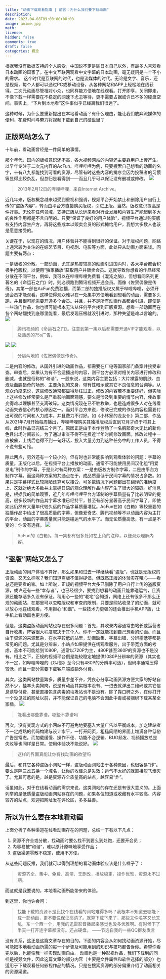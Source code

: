 ```yaml
---
title: "动画下载观看指南 | 前言：为什么我们要下载动画"
description: 
date: 2023-04-08T09:00:00+08:00
image: anime.jpg
math: 
license: 
hidden: false
comments: true
draft: false
categories: 概念
---
```


根据我没有数据支持的个人感受，中国说不定是除日本自己以外，有最多人喜欢看日本动画的国家了。在中文互联网观看中文字幕的日本动画，毫无疑问是一个不小的需求。
这个时代是互联网的时代，也是流媒体的时代。无论是文字、音乐，还是视频，每个人都可以通过PC或移动设备，从各种网站和APP上轻松地在线获得。二次元动画尽管相对小众，也同样能方便地在线观看。打开即享，关闭即走，不像下载一样需要在不稳定的网速下忐忑等待，更不需要占据或许已不多的硬盘空间。事实上，“下片到本地看”这件事似乎已经离我们很远了。

这种时候，为什么要重新提出在本地看动画？有什么理由，能让我们放弃流媒体的便利，花费时间与劳力将视频下载到自己的硬盘里？

## 正版网站怎么了

十年前，看动画曾经是一件简单的事情。

那个年代，国内的版权意识还不高，各大视频网站的内容还主要靠用户上传产生。以早年专注于二次元内容的AcFun、哔哩哔哩为例，只要搜索自己想看的动画的名字，十有八九都能找到可看的资源，尽管有时这些内容的排序会因为投稿者的习惯等显得比较杂乱，但总归是看得到——而且几乎可以保证没有删减或修改。
![][image-1]
> 2013年2月12日的哔哩哔哩，来自Internet Archive。

近几年来，版权概念越来越受到重视和强调，视频平台开始禁止和删除用户自行上传的“盗版内容”，转而由平台方直接购买版权，引进正版。当然，版权意识提高是件好事。无论在任何领域，支持正版从长远来看对行业发展和内容生产能起到多大的良性作用都是不言自明的。只要“保证了良好的用户体验”，视频平台通过购买版权支持内容生产方，再将这些成本以贩卖会员的形式摊给用户，我想大多数人也该是愿意接受的。

关键在于，以现在的情况，用户体验并不能得到很好的保证。对于版权问题，网络上通常较为关注的在综艺节目、电视剧、电影等方面，此处只从动画方面来谈。问题主要有两点：

一是版权的分散。一部动画，尤其是热度较高的动画引进国内时，各大平台都会积极争抢版权，以便用“独家播放”获取用户并贩卖会员。这就导致你想看的作品经常分散在不同平台，例如，我可以在哔哩哔哩免费看《混沌之脑》，但想看同系列更著名的《命运石之门》时，则必须跑到腾讯视频开通会员。而像《佐贺偶像是传奇》，其第一部在AcFun免费独播，而第二部的独播版权又属于哔哩哔哩，必须开通会员才能观看。这样使得观众难以在一处集中方便地看到想看的动画，需要多头跑，并且很可能需要开通多个会员。并且，并不是所有动画作品都会引进，即使是一些热门作品，你也很可能根本无法从任何平台找到正版资源。想看一部动画而在各个网站翻找到底哪里能看，最后发现压根就没引进时，那种失望是难以言喻的。
![][image-2]
> 腾讯视频的《命运石之门》。注意到第一集以后都需要开通VIP才能观看，以及熟悉的75s广告。

![][image-3]
![][image-4]
> 分隔两地的《佐贺偶像是传奇》。

二是内容的修改。从国外引进的动画作品，都需要在广电等国家部门备案并接受审查。审查后，如果认为有不合适播出的内容，则平台方必须对相关内容进行修改和删减，也就是俗称的“和谐”。一般来说，这类内容主要包括：大片裸露的肌肤、血液及血腥猎奇的场景、主要角色的文身、带有性暗示或其它不良信息的台词等。从观众角度来说，这些修改通常都显得矫枉过正，修改的内容若不重要还好，但实际上这些修改经常要么是严重影响画面观感，要么是涉及到重要的情节内容，使故事变得难以理解甚至支离破碎。这类情况现在已不胜枚举，也是造成很多人对在线看动画失去信心的核心原因之一。而对平台方来说，修改已完成的作品内容也需要付出可观的时间和人力成本，并且费力不讨好。如《小林家的龙女仆》第二部，作品从2021年7月开始每周播出，哔哩哔哩购买其独播版权后直到12月才终于将其上线，此时作品已完结三个月了。原因正是由于本作登场了一名胸部奇大无比的新角色且出场时间较长，为了通过审查不得不花费近半年时间修改画面。修改过程中一直被催，上线后也得不到一句好话，投入大量劳力到这种任务中的工作人员，不得不说有些可怜。

除此两点，另外还有一个较小的，但有时也非常能影响到观看体验的问题：字幕的质量。正版化以后，在视频平台上播放的动画，通常不可能使用民间汉化组“用爱发电”制作的字幕，于是此时有两种方案：一是由版权方制作字幕，二是由平台方制作字幕。而这两种方案的共通点在于，成品质量低于民间字幕的情况占多数。如果只是字幕样式比较简陋还算可以接受，可多数情况下问题都出在翻译的准确度上，这就对绝大多数并未掌握日语的观众理解作品内容产生了很大的障碍。好消息是，根据我的简单观察，近几年哔哩哔哩平台方译制的字幕质量有了比较明显的提高，很多较新的作品其字幕水准已经持平，甚至有部分显著高于民间字幕了，即使如此仍然有大量年代较久远的作品字幕质量堪忧。AcFun在如《白箱》等较重要的独播作品中给出了很高质量的字幕，但像爱奇艺、腾讯视频等不以动画内容为主打的平台，动画的字幕质量就只能是碰运气的水平了。而无论质量高低，有一点是不变的：你没有选择。
![][image-5]
> AcFun的《白箱》。每一集都有很多处如左上角的注释，以便观众理解内容。

## “盗版”网站又怎么了

正版动画的用户体验不算好，那么如果和过去一样继续看“盗版”，也就是无版权的资源，又怎么样呢？我们知道盗版不值得提倡，但既然正版的体验实在糟心——看总还是要看的嘛。如上所说，正规的视频平台大多已删除了用户自行上传的盗版资源，或许还有一些“幸存者”，也已经很少，要找到想看的动画只能靠碰运气，且资源还能存活多久没有保证。稍用心一些的“老宅”会知道，网络上还有很多不那么正规的动画站，在那里可以忽略版权和审查的限制，只要是网站收录了的动画，就可以放心地在线观看，不用担心“和谐”。一些技术力更强的还会推出手机APP版，让手机上看动画也更方便。

但是，这类盗版动画网站也存在很多问题：首先，其收录内容通常由站长或运营者自行收集，阵容很大程度取决于其个人，你不一定就能找到自己想看的动画。而且由于资源的来源繁杂，在水平较低的站里，动画缺集、字幕出错、分辨率低等都是常见的问题。尤其是分辨率，小站点如果提供在线观看服务，出于带宽方面的考虑，基本不可能给到1080P，通常以720P为主，480P甚至360P的资源也不是没有。相比之下，正规的视频平台倒是能较稳定地提供1080P分辨率的资源（其实也不一定，如哔哩哔哩的《GJ部》至今只有480P的分辨率可选），但码率通常压得较低，而且一部分需要下载客户端或额外付费。

其次，这类网站数量繁多，质量参差不齐，凭良心分享动画资源方便大家的好站自然不少，挂羊头卖狗肉，说是有动画其实根本没有、一进去就弹出二维码或其它信息诱导付费，甚至直接包含病毒的垃圾站也不是没有。除了靠口碑之外，在你打开一个没见过的网址以前，并不能保证自己的电脑不会因此中毒或被捆绑下载某某全家桶。
![][image-6]
> 能看出哪些靠谱，哪些不靠谱吗

再次，没有变现方式的小网站不可避免地要塞入大量广告以平衡成本，加之建站者不一定成熟的代码构建与设计水平，一打开网页，粗糙简陋的界面上堆满各种低俗广告是常态。而加载缓慢、操作不便、功能不合逻辑、BUG频发、视频播放总是失败等也同样是日常。使用体验决不能说好。
![][image-7]
> 这样的界面真能让你有找动画的欲望吗

最后，和其它各种盗版小网站一样，盗版动画网站由于各种原因，也很容易“炸”。要么是隔三岔五换一个域名，让你的收藏总是失效；运气不太好的就直接灰飞烟灭了。尤其可悲的是，越是资源齐全质量高的站点，越容易“炸”。

话虽如此，对于在线看动画的需求来说，这类网站的存在还是有很大意义的。上面列举的是低质量盗版动画网站存在的问题，如果各位知道或收藏有水平较高、内容较齐的站点，欢迎把网址发在评论区，多多益善。

## 所以为什么要在本地看动画

上面分析了各种渠道在线看动画存在的问题，总结一下有以下几点：

1. 资源不齐全或分散，找动画时要么找不到要么到处跑，还要开会员；
2. 内容易被“和谐”，难以原汁原味地享受作品；
3. 盗版渠道零散不稳定，使用不方便。

从这些问题反推，我们就可以得到理想的看动画体验应该是什么样子了：

> 资源齐全、集中、免费、高清、无删改，播放稳定，操作优雅，资源永不过期。
> 

而这就是我要说的，本地看动画所能带来的体验。

到这里，你也许会问：

> 找能下载的资源不是比找个在线看的网站难得多吗？我根本不知道去哪能下载一部动画，更不要说保证高清了。就算下载下来了，那些文件名字又长又乱，东一个西一个，用我的迅雷影音播起来感觉也没多优雅啊。有时候下了半天一打开连字幕都没有。还占硬盘。
> ——节选自我的一些QQ群友发言

没有关系，这正是这篇文章存在的目的。下面的内容会从如何找动画资源开始，尽可能把本地看动画所需的每一个步骤及可能用到的知识与技巧都告诉你。希望你看完以后，也能像我一样实现动画自由。
动画也是一种影视作品，我们下载到的同样是视频文件，因此这篇文章的部分内容（主要是文件属性和软件选择的部分）也适用于下载观看任何影视作品的情况。只是在搜索资源的部分偏重介绍了动画相关的资源渠道。



[image-1]:	/0-1.png
[image-2]:	/0-2.png
[image-3]:	/0-3.png
[image-4]:	/0-4.png
[image-5]:	/0-5.png
[image-6]:	/0-6.png
[image-7]:	/0-7.png